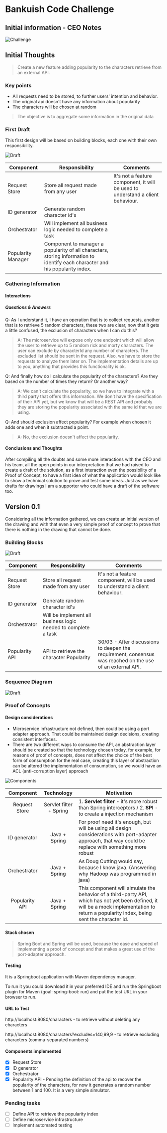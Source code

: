 # Bankuish Code Challenge

## Initial information - CEO Notes
![Challenge](doc/images/CHALLENGE.png)

## Initial Thoughts
>  Create a new feature adding popularity to the characters retrieve from an external API.

### Key points
* All requests need to be stored, to further users' intention and behavior.
* The original api doesn't have any information about popularity
* The characters will be chosen at random

> The objective is to aggregate some information in the original data 

### First Draft
This first design will be based on building blocks, each one with their own responsibility.

![Draft](doc/images/draft_v1.jpg)

| Component | Responsibility | Comments |
| ----------- | ----------- | ----------- |
| Request Store |  Store all request made from any user | It's not a feature component, it will be used to understand a client behaviour. |
| ID generator | Generate random character id's |  |
| Orchestrator | Will implement all business logic needed to complete a task |  |
| Popularity Manager | Component to manager a popularity of all characters, storing information to identify each character and his popularity index.  |  |

### Gathering Information

#### Interactions

##### Questions & Answers

Q: As I understand it, I have an operation that is to collect requests, another that is to retrieve 5 random characters, these two are clear, now that it gets a little confused, the exclusion of characters when I can do this?
> A: The microservice will expose only one endpoint which will allow the user to retrieve up to 5 random rick and morty characters. The user can exclude by characterId any number of characters. The excluded list should be sent in the request.
Also, we have to store the requests to analyze them later on. The implementation details are up to you, anything that provides this functionality is ok.

Q: And finally how do I calculate the popularity of the characters? Are they based on the number of times they return? Or another way?
> A: We can't calculate the popularity, so we have to integrate with a third party that offers this information. We don't have the specification of their API yet, but we know that will be a REST API and probably they are storing the popularity associated with the same id that we are using.

Q: And should exclusion affect popularity? For example when chosen it adds one and when it subtracted a point.
> A: No, the exclusion doesn't affect the popularity.

#### Conclusions and Thoughts
After compiling all the doubts and some more interactions with the CEO and his team, all the open points in our interpretation that we had raised to create a draft of the solution, as a first interaction even the possibility of a Proof of Concept, to have a first idea of what the application would look like to show a technical solution to prove and test some ideas. Just as we have drafts for drawings I am a supporter who could have a draft of the software too.

## Version 0.1
Considering all the information gathered, we can create an initial version of the drawing and with that even a very simple proof of concept to prove that there is nothing in the drawing that cannot be done.

### Building Blocks

![Draft](doc/images/BuildingBlocks.jpg)

| Component | Responsibility | Comments |
| ----------- | ----------- | ----------- |
| Request Store |  Store all request made from any user | It's not a feature component, will be used to understand a client behaviour. |
| ID generator | Generate random character id's |  |
| Orchestrator | Will be implement all business logic needed to complete a task |  |
| Popularity API | API to retrieve the character Popularity | 30/03 - After discussions to deepen the requirement, consensus was reached on the use of an external API.  |

### Sequence Diagram

![Draft](doc/images/sequence.jpg)

### Proof of Concepts

#### Design considerations

* Microservice infrastructure not defined, then could be using a port adapter approach. That could be maintained design decisions, creating consistent interfaces.
* There are two different ways to consume the API, an abstraction layer should be created so that the technology chosen today, for example, for reasons of proof of concepts, does not affect the choice of the best form of consumption for the real case, creating this layer of abstraction can be altered the implementation of consumption, so we would have an ACL (anti-corruption layer) approach

![Components](doc/images/components_v1.jpg)

| Component | Technology | Motivation | 
| :-----------: | :-----------: | ----------- |
| Request Store      | Servlet filter + Spring |  1. **Servlet filter** - it's more robust than Spring interceptors / 2. **SPI** - to create a injection mechanism |
| ID generator       | Java + Spring | For proof need it's enough, but will be using all design considerations with port-adapter approach,  that way could be replace with something more robust |
| Orchestrator       | Java + Spring | As Doug Cutting would say, because I know java. (Answering why Hadoop was programmed in java) |
| Popularity API | Java + Spring | This component will simulate the behavior of a third-party API, which has not yet been defined, it will be a mock implementation to return a popularity index, being sent the character id.|

#### Stack chosen 
> Spring Boot and Spring will be used, because the ease and speed of implementing a proof of concept and that makes a great use of the port-adapter approach.

#### Testing
It is a Springboot application with Maven dependency manager.

To run it you could download it in your preferred IDE and run the Springboot plugin for Maven (goal: spring-boot: run) and put the test URL in your browser to run.

#### URL to Test

http://localhost:8080/characters - to retrieve without deleting any characters

http://localhost:8080/characters?excludes=140,99,9 - to retrieve excluding characters (comma-separated numbers)

#### Components implemented

- [x] Request Store
- [x] ID generator
- [x] Orchestrator
- [x] Popularity API - Pending the definition of the api to recover the popularity of the characters, for now it generates a random number between 1 and 100. It is a very simple simulator. 

### Pending tasks
- [ ] Define API to retrieve the popularity index
- [ ] Define microservice infrastructure
- [ ] Implement automated testing